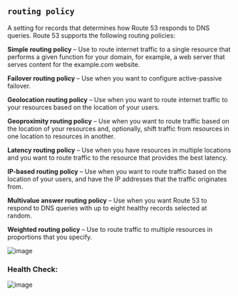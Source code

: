 ## `routing policy`
A setting for records that determines how Route 53 responds to DNS queries. Route 53 supports the following routing policies:

**Simple routing policy** – Use to route internet traffic to a single resource that performs a given function for your domain, for example, a web server that serves content for the example.com website.

**Failover routing policy** – Use when you want to configure active-passive failover.

**Geolocation routing policy** – Use when you want to route internet traffic to your resources based on the location of your users.

**Geoproximity routing policy** – Use when you want to route traffic based on the location of your resources and, optionally, shift traffic from resources in one location to resources in another.

**Latency routing policy** – Use when you have resources in multiple locations and you want to route traffic to the resource that provides the best latency.

**IP-based routing policy** – Use when you want to route traffic based on the location of your users, and have the IP addresses that the traffic originates from.

**Multivalue answer routing policy** – Use when you want Route 53 to respond to DNS queries with up to eight healthy records selected at random.

**Weighted routing policy** – Use to route traffic to multiple resources in proportions that you specify.

![image](https://github.com/user-attachments/assets/d0506b0a-c9a1-428a-a812-2732233ba4ab)


### Health Check:
![image](https://github.com/user-attachments/assets/e559942b-5ebe-4dc8-87b9-7e28ec8d628e)
